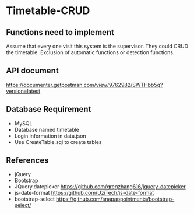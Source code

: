 # Timetable-CRUD

## Functions need to implement

Assume that every one visit this system is the supervisor. They could CRUD the timetable.
Exclusion of automatic functions or detection functions.

## API document

https://documenter.getpostman.com/view/9762982/SWTHbb5q?version=latest

## Database Requirement

- MySQL
- Database named timetable
- Login information in data.json
- Use CreateTable.sql to create tables

## References

- jQuery
- Bootstrap
- JQuery.datepicker https://github.com/gregzhang616/jquery-datepicker
- js-date-format https://github.com/UziTech/js-date-format
- bootstrap-select https://github.com/snapappointments/bootstrap-select/
